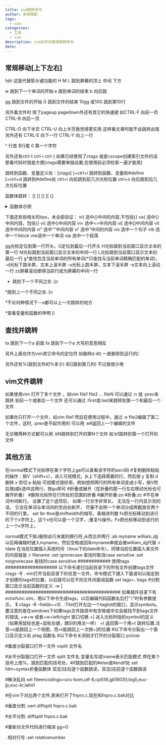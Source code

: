 ```yaml
---
title: vim跳转命令
author: 余晖残影
tags: 
  - vim
categories: 
  - 工具
  - vim
description: vim文件内常用跳转命令
date: 
---
```

## 常规移动[上下左右]
hjkl 这是代替箭头键功能的
H M L 跳到屏幕的顶上 中间 下方

w 跳到下一个单词的开始
e 跳到单词的结束
b 向后跳

gg 跳到文件的开始
G 跳到文件的结束
10gg 或10G 跳到第10行

另外看文件时 除了pageup pagedown外还有其它的快速键
如CTRL-F 向前一页 CTRL-B 向后一页

CTRL-D 向下半页 CTRL-U 向上半页我觉得更实用 这样看文章时就不会跳转出错
另外还有
CTRL-E 向下一行
CTRL-Y 向上一行

^ 行首
$行尾
0 第一个字符

另外还有ctrl-t ctrl-i ctrl-]
如果已经使用了ctags 或是cscope创建索引文件的话 那看代码时很是方便[ctags需要单独设置,在使用前必须检索一遍才能用]

跳转到函数、变量定义处：[ctags]
[+ctrl+i 跳转到函数、变量和#define
[+ctrl+d 跳转到#define处
ctrl+i 向前跳到前几次光标位置
ctrl+o 向后跳到后几次光标位置

函数体跳转：
[[
]]
[]
][
{}
<details>
  <summary>函数体示例</summary>
    如何选中括号中的内容 进行：
    
    将光标移至括号内，按shift+v进入行选模式，然后
    
    i｛ － 选小括号中内容，不包括小括号
    
    a｛ － 选小括号中内容，包括小括号
    
    ib － 选中括号中内容，不包括括号
    
    ab － 选中括号中内容，包括括号
    
    i｛ － 选大括号中内容，不包括大括号
    
    a｛ － 选大括号中内容，包括大括号
</details>

下面还有些相关的tips，未全部验证：
vi{ 选中{}中间的内容,不包括{}
va{ 选中{}中间内容，包括{}
vi( 选中()中间内容
vi< 选中<>中间内容
vi[ 选中[]中间内容
vit 选中中间的内容
vi” 选中”"中间内容
vi’ 选中”中间的内容
vis 选中一个句子
vib 选中一个block
viw选中一个单词
vip 选中一个段落

gg光标定位到第一行开头，G定位到最后一行开头
H光标跳到当前窗口显示文本的第一行
M光标跳到当前窗口显示文本的中间一行
L光标跳到当前窗口显示文本的最后一行
g*查找包含当前单词的所有单词(*只查找与当前单词精确匹配的单词)，
-d光标下跳半屏，文本上滚半屏
-u光标上跳半屏，文本下滚半屏
-e文本向上滚动一行
zz屏幕滚动使得当前行成为屏幕的中间一行

* 跳到下一个不同之处
:]c

*跳到上一个不同之处
:[c

*不论何种情况下－o都可以上一次跳转的地方

*查看变量和函数的申明
[i
## 查找并跳转
ta 跳到下一个a 前面
fa 跳到下一个a
大写的意思相反

另外上面也作为vim其它命令的定位符 如删除d
dt)
一直删除到这行的)

另外还有%(跳到文件的%多少) 和|(跳到第几列) 不过我很少用
## vim文件跳转 
如果使用vim 打开了多个文件 ，如vim file1 file2 ... fileN
可以通过
:n 或 :prev来跳转 到前一个或者后一个文件
还可以通过
:first或:last来跳转到第一个和最后一个文件

如果你只打开一个文件，如vim file1
然后在使用过程中，通过
:e file2编辑了第二个文件，这时, :prev是不起作用的
可以用
:e#返回上一个编辑的文件

无论哪两种方式都可以用
:bN跳转到打开的第N个文件
如:b1跳转到第一个打开的文件
## 其他方法
在normal模式下光标停在某个字符上ga可以查看该字符的ascii码
#复制删除粘贴的操作：按V（shift+v），进入可视模式，jk上下选择需要的行，然后按
y 复制
d 删除
x 剪切
p 粘贴
可视模式很好用，例如想把两行的所有单词变成小写，按V然后按j或k选中这两行，按gu即可
#折叠或展开（在折叠的那一行左右移动光标也可展开折叠）
#删除光标所在行所处的范围的折叠
#展开折叠:zo
#折叠:zc
#不在单词中间断行。 设置了这个选项后， 如果一行文字非常长， 无法在一行内显示完的话，
它会在单词与单词间的空白处断开， 尽量不会把一个单词分成两截放在两个不同的行里。
set lbr
#sw是shiftwidth的缩写，表缩进列数
fx把光标移动到该行的下个x字符上，这个x也可以是一个汉字，;重复fx操作。Fx把光标移动到该行的上一个x字符上。

normal模式下按J删除此行末尾的换行符,从而合并两行
:ab myname william_djj
以后再编辑时键入myname，然后空格或回车myname串就会被william_djj代替
:r !date
在当前位置插入系统时间（linux下的date命令），同理当前位置插入某文件的内容就是
:r filename
:set ignorecase
查找时取消case sensitive
:set noignorecase
查找时case sensitive
############ 使用tags ###################
以下命令递归当前目录下的所有文件创建tags文件
ctags -R .
vim打开当前目录下的任意一文件，命令模式下键入下面语句以指定刚才创建的tags的位置，以后就可以在不同文件间查阅函数
set tags=..\tags
#分割窗口显示当前函数的定义
-w ]
##########################################
如果插件目录下有echofunc.vim，用以下命令生成tags，以后编辑代码函数名后打“（“时有参数提示。
$ ctags -R –fields=+lS .
:Tlist打开左边一个taglist的窗口，显示symbols。要注意的是在windows下如果tags文件路径中有空格或中文会报找不到tags文件的错误,
+w+w 或者+w+left/right 窗口切换
+] 进入光标所指的symbol的定义（如果用鼠标也是+鼠标左键，跟SI的用法一样）
+t 返回第一个用+t 跳转位置,注意+o是跳回上一个视图，而+t是跳回上一次按+]的位置
#以下命令分裂出一个窗口显示定义处
ptag 函数名
#以下命令关闭刚才打开的分裂窗口
pclose

#垂直分裂窗口打开一文件
vsplit 文件名

#水平分裂窗口打开一文件
split 文件名
变量名写成\name表示匹配模式
停在某个括号上按%，跳到匹配的括号处，#if跳到匹配的#else或#endif处
set fdm=syntax折叠函数体
双击]往后逐个函数跳读，双击[往前逐个函数跳读

#解决乱码
set fileencodings=ucs-bom,utf-8,cp936,gb18030,big5,euc-jp,euc-kr,latin1

#在vim下对比两个文件,原来打开了fnpro.c,现在和fnpro.c.bak对比

#垂直分割
:vert diffsplit fnpro.c.bak

#水平分割
:diffsplit fnpro.c.bak

#重新对文件代码进行缩进
gg=G

. 相对行号
:set relativenumber
